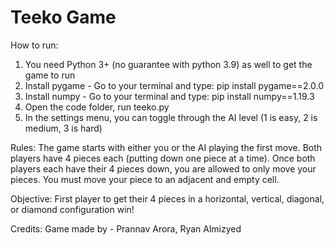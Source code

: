 # Teeko Game
How to run:
1. You need Python 3+ (no guarantee with python 3.9) as well to get the game to run 
2. Install pygame - Go to your terminal and type: pip install pygame==2.0.0
3. Install numpy - Go to your terminal and type: pip install numpy==1.19.3
4. Open the code folder, run teeko.py
5. In the settings menu, you can toggle through the AI level (1 is easy, 2 is medium, 3 is hard)

Rules:
The game starts with either you or the AI playing the first move. Both players have 4 pieces each (putting down one piece at a time). Once both players each have their 4 pieces down, you are allowed to only move your pieces. You must move your piece to an adjacent and empty cell. 

Objective:
First player to get their 4 pieces in a horizontal, vertical, diagonal, or diamond configuration win!

Credits:
Game made by - Prannav Arora, Ryan Almizyed

